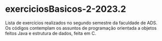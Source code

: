 # exerciciosBasicos-2-2023.2
Lista de exercícios realizados no segundo semestre da faculdade de ADS.
Os códigos contemplam os assuntos de programação orientada a objetos
feitos Java e estrutura de dados, feita em C. 

